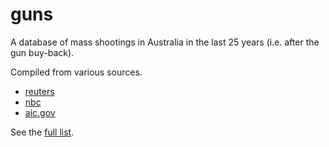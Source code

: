 # guns
A database of mass shootings in Australia in the last 25 years (i.e. after the gun buy-back).  

Compiled from various sources. 

- [reuters](https://www.reuters.com/world/asia-pacific/australia-marks-25-years-since-worst-mass-shooting-2021-04-28/)
- [nbc](https://www.nbcnews.com/health/health-news/no-mass-shootings-australia-20-years-how-did-they-do-n597091)
- [aic.gov](https://www.aic.gov.au/sites/default/files/2020-06/draft_of_trends_issues_paper_mass_shootings_and_firearm_control_comparing_australia_and_the_united_states_submitted_to_peer_review.pdf)

See the [full list](https://github.com/microprediction/guns/blob/main/shootings.csv).
